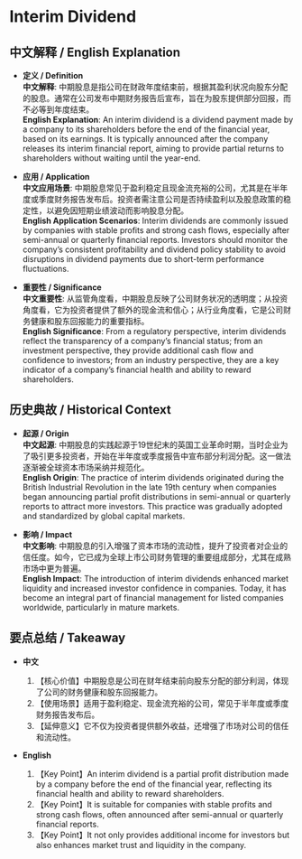 # Interim Dividend

## 中文解释 / English Explanation

* **定义 / Definition**  
  **中文解释**: 中期股息是指公司在财政年度结束前，根据其盈利状况向股东分配的股息。通常在公司发布中期财务报告后宣布，旨在为股东提供部分回报，而不必等到年度结束。  
  **English Explanation**: An interim dividend is a dividend payment made by a company to its shareholders before the end of the financial year, based on its earnings. It is typically announced after the company releases its interim financial report, aiming to provide partial returns to shareholders without waiting until the year-end.

* **应用 / Application**  
  **中文应用场景**: 中期股息常见于盈利稳定且现金流充裕的公司，尤其是在半年度或季度财务报告发布后。投资者需注意公司是否持续盈利以及股息政策的稳定性，以避免因短期业绩波动而影响股息分配。  
  **English Application Scenarios**: Interim dividends are commonly issued by companies with stable profits and strong cash flows, especially after semi-annual or quarterly financial reports. Investors should monitor the company’s consistent profitability and dividend policy stability to avoid disruptions in dividend payments due to short-term performance fluctuations.

* **重要性 / Significance**  
  **中文重要性**: 从监管角度看，中期股息反映了公司财务状况的透明度；从投资角度看，它为投资者提供了额外的现金流和信心；从行业角度看，它是公司财务健康和股东回报能力的重要指标。  
  **English Significance**: From a regulatory perspective, interim dividends reflect the transparency of a company’s financial status; from an investment perspective, they provide additional cash flow and confidence to investors; from an industry perspective, they are a key indicator of a company’s financial health and ability to reward shareholders.

## 历史典故 / Historical Context

* **起源 / Origin**  
  **中文起源**: 中期股息的实践起源于19世纪末的英国工业革命时期，当时企业为了吸引更多投资者，开始在半年度或季度报告中宣布部分利润分配。这一做法逐渐被全球资本市场采纳并规范化。  
  **English Origin**: The practice of interim dividends originated during the British Industrial Revolution in the late 19th century when companies began announcing partial profit distributions in semi-annual or quarterly reports to attract more investors. This practice was gradually adopted and standardized by global capital markets.

* **影响 / Impact**  
  **中文影响**: 中期股息的引入增强了资本市场的流动性，提升了投资者对企业的信任度。如今，它已成为全球上市公司财务管理的重要组成部分，尤其在成熟市场中更为普遍。  
  **English Impact**: The introduction of interim dividends enhanced market liquidity and increased investor confidence in companies. Today, it has become an integral part of financial management for listed companies worldwide, particularly in mature markets.

## 要点总结 / Takeaway

* **中文**  
  1. 【核心价值】中期股息是公司在财年结束前向股东分配的部分利润，体现了公司的财务健康和股东回报能力。  
  2. 【使用场景】适用于盈利稳定、现金流充裕的公司，常见于半年度或季度财务报告发布后。  
  3. 【延伸意义】它不仅为投资者提供额外收益，还增强了市场对公司的信任和流动性。

* **English**  
  1. 【Key Point】An interim dividend is a partial profit distribution made by a company before the end of the financial year, reflecting its financial health and ability to reward shareholders.  
  2. 【Key Point】It is suitable for companies with stable profits and strong cash flows, often announced after semi-annual or quarterly financial reports.  
  3. 【Key Point】It not only provides additional income for investors but also enhances market trust and liquidity in the company.